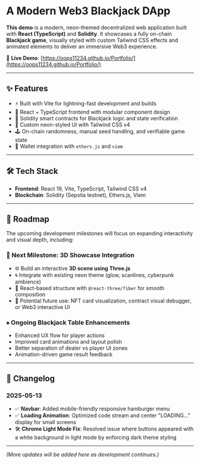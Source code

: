 # A Modern Web3 Blackjack DApp

**This demo** is a modern, neon-themed decentralized web application built with **React (TypeScript)** and **Solidity**. It showcases a fully on-chain **Blackjack game**, visually styled with custom Tailwind CSS effects and animated elements to deliver an immersive Web3 experience.

🔗 **Live Demo**: [https://oops11234.github.io/Portfolio/](https://oops11234.github.io/Portfolio/)

---

## ✨ Features

- ⚡️ Built with Vite for lightning-fast development and builds
- 🔮 React + TypeScript frontend with modular component design
- 🧠 Solidity smart contracts for Blackjack logic and state verification
- 🌈 Custom neon-styled UI with Tailwind CSS v4
- 🕹 On-chain randomness, manual seed handling, and verifiable game state
- 🔗 Wallet integration with `ethers.js` and `viem`

---

## 🛠 Tech Stack

- **Frontend**: React 19, Vite, TypeScript, Tailwind CSS v4
- **Blockchain**: Solidity (Sepolia testnet), Ethers.js, Viem

---

## 🚧 Roadmap

The upcoming development milestones will focus on expanding interactivity and visual depth, including:

### 🎯 Next Milestone: 3D Showcase Integration
- 🌐 Build an interactive **3D scene using Three.js**
- 🌀 Integrate with existing neon theme (glow, scanlines, cyberpunk ambience)
- 🔄 React-based structure with `@react-three/fiber` for smooth composition
- 🧩 Potential future use: NFT card visualization, contract visual debugger, or Web3 interactive UI

### ♠️ Ongoing Blackjack Table Enhancements
- Enhanced UX flow for player actions
- Improved card animations and layout polish
- Better separation of dealer vs player UI zones
- Animation-driven game result feedback

---

## 📝 Changelog

### 2025-05-13

- ✅ **Navbar**: Added mobile-friendly responsive hamburger menu
- ✅ **Loading Animation**: Optimized code stream and center "LOADING..." display for small screens
- 🛠 **Chrome Light Mode Fix**: Resolved issue where buttons appeared with a white background in light mode by enforcing dark theme styling

---

*(More updates will be added here as development continues.)*